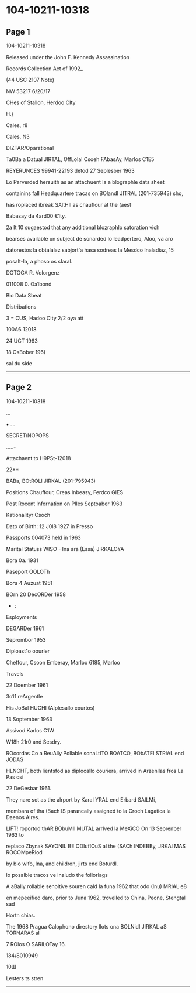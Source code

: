 # 104-10211-10318

## Page 1

104-10211-10318

Released under the John F. Kennedy Assassination

Records Collection Act of 1992_

(44 USC 2107 Note)

NW 53217 6/20/17

CHes of Stallon, Herdoo CIty

H.)

Cales, r8

Cales, N3

DIZTAR/Oparational

Ta0Ba a Datual JIRTAL, OffLoIal Csoeh FAbasAy, Marlos C1E5

REYERUNCES 99941-22193 detod 27 Seplesber 1963

Lo Parverded hersuith as an attachuent la a blographle dats sheet

containins fall Headquartere tracas on BOlandI JITRAL (201-735943) sho,

has roplaced ibreak SAltHIl as chauflour at the (aest

Babasay da 4ard00 €1ty.

2a It 10 sugaestod that any additional blozraphlo satoration vich

bearses available on subject de sonarded lo leadpertero, Aloo, va aro

datorestos la obtalalaz sabjort'a hasa sodreas la Mesdco Inaladiaz, 15

posalt-la, a phoso os sIaral.

DOTOGA R. Volorgenz

011008 0. Oa1bond

Blo Data Sbeat

Distribations

3 = CUS, Hadoo CIty 2/2 oya att

100A6 12018

24 UCT 1963

18 OsBober 196)

sal du side

---

## Page 2

104-10211-10318

...

• . .

SECRET/NOPOPS

.....-

Attachaent to H9PSt-12018

22**

BABa, BOtROLl JIRKAL (201-795943)

Positions Chauffour, Creas Inbeasy, Ferdco GIES

Post Rocent Infornation on PIles Septoaber 1963

Kationalityr Csoch

Dato of Birth: 12 J0l8 1927 in Presso

Passports 004073 held in 1963

Marital Statuss WISO - Ina ara (Essa) JIRKALOYA

Bora 0a. 1931

Paseport OOLOTh

Вога 4 Auzuat 1951

BOrn 20 DecORDer 1958

* :

Esployments

DEGARDer 1961

Seprombor 1953

Diploast1o oourler

Cheffour, Csoon Emberay, Marloo 6185, Marloo

Travels

22 Doember 1961

3o11 reArgentle

His JoBal HUCHI (Alplesallo courtos)

13 Soptember 1963

Assivod Karlos C1W

W18h 21r0 and Sesdry.

ROcordas Co a ReuAlly Pollable sonaLtITO BOATCO, BObATEI STRIAL end JODAS

HLNCHT, both lientsfod as diplocallo couriera, arrived in Arzenllas fros La Pas osi

22 DeGesbar 1961.

They nare sot as the alrport by Karal YRAL end Erbard SAILMi,

membara of tha (Bach IS parancally asaigned to la Croch Lagatica la Daenos Alres.

LIFT! roportod thAR BObuMll MUTAL arrIved la MeXiCO On 13 Seprenber 1963 to

replaco Zbynak SAYONIL BE ODIufIOuS al the (SACh INDEBBy, JRKAI MAS ROCOMpeRlod

by blo wifo, Ina, and childron, jirts end Boturdl.

lo posalble tracos ve inaludo the follorlags

A aBally rollable senoltive souren cald la funa 1962 that odo (Inu) MRIAL e8

en mepeeified daro, prior to Juna 1962, trovelled to China, Peone, Stengtal sad

Horth chias.

The 1968 Pragua Calophono direstory llots ona BOLNidI JIRKAL aS TORNARAS al

7 ROlos O SARILOTay 16.

184/8010949

10Ш

Lesters ts stren

---

